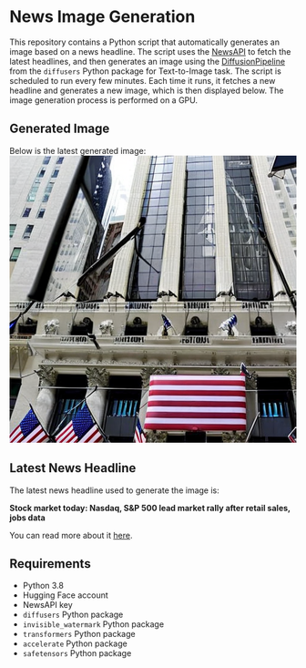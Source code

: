 # News Image Generation
This repository contains a Python script that automatically generates an image based on a news headline. The script uses the [NewsAPI](https://newsapi.org/) to fetch the latest headlines, and then generates an image using the [DiffusionPipeline](https://github.com/huggingface/diffusers) from the `diffusers` Python package for Text-to-Image task.
The script is scheduled to run every few minutes. Each time it runs, it fetches a new headline and generates a new image, which is then displayed below. The image generation process is performed on a GPU.

## Generated Image
Below is the latest generated image:
![Generated Image](image.png)

## Latest News Headline
The latest news headline used to generate the image is:

**Stock market today: Nasdaq, S&P 500 lead market rally after retail sales, jobs data**

You can read more about it [here](https://news.google.com/rss/articles/CBMiwwFBVV95cUxPNTNfVHlmWm01SGlpUUVlVmVhVk13LTdHaTY2dXhiem9qYXVEeGVoam14X3h5SkpIdTRTeDhHcmN5b3dQbFRscmZxUlE3UUVKWEFjZ1JuYkQtSjR5TjY2aUpOdlZXVl9JQzBvZlVJYUF4RW9HRndvVHVNcnJNaXdfUEZwd21TOXFwa1VZaGhtZkVZQ0J3RTlUS3gyZnk4U2pmUDJ0dnpESHl0T1hxMW9vRVpZSk9FZHU4MWlQVGt6RHA2OUk?oc=5).

## Requirements
- Python 3.8
- Hugging Face account
- NewsAPI key
- `diffusers` Python package
- `invisible_watermark` Python package
- `transformers` Python package
- `accelerate` Python package
- `safetensors` Python package
